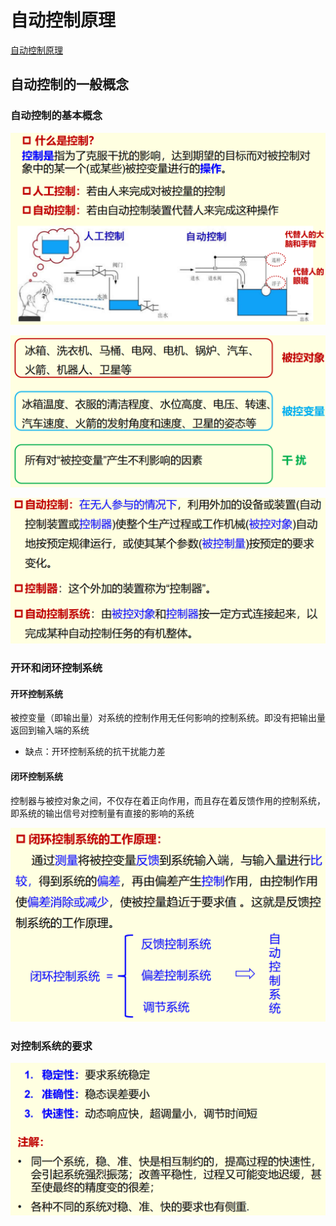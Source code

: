 # 自动控制原理
[自动控制原理](https://www.icourse163.org/course/HUST-1001531001?from=searchPage&outVendor=zw_mooc_pcssjg_)

## 自动控制的一般概念

### 自动控制的基本概念
![alt text](image-1.png)

![alt text](image.png)

![alt text](image-2.png)

### 开环和闭环控制系统

#### 开环控制系统
被控变量（即输出量）对系统的控制作用无任何影响的控制系统。即没有把输出量返回到输入端的系统

* 缺点：开环控制系统的抗干扰能力差

#### 闭环控制系统
控制器与被控对象之间，不仅存在着正向作用，而且存在着反馈作用的控制系统，即系统的输出信号对控制量有直接的影响的系统

![alt text](image-3.png)

### 对控制系统的要求

![alt text](image-4.png)

<!-- 
## 控制系统的数学模型

## 线性系统的时域分析法

## 线性系统的根轨迹法

## 线性系统的频域分析法

## 线性系统的矫正方法 -->
